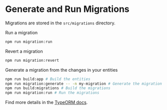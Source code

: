 # Generate and Run Migrations

Migrations are stored in the `src/migrations` directory.

Run a migration
```sh
npm run migration:run
```

Revert a migration
```sh
npm run migration:revert
```

Generate a migration from the changes in your entities
```sh
npm run build:app # Build the entities
npm run migration:generate -- -n my-migration # Generate the migration
npm run build:migrations # Build the migrations
npm run migration:run # Run the migrations
```

Find more details in the [TypeORM docs](http://typeorm.io/#/migrations).